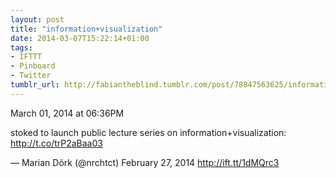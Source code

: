 ```yaml
---
layout: post
title: "information+visualization"
date: 2014-03-07T15:22:14+01:00
tags:
- IFTTT
- Pinboard
- Twitter
tumblr_url: http://fabiantheblind.tumblr.com/post/78847563625/information-visualization
---
```

March 01, 2014 at 06:36PM


stoked to launch public lecture series on information+visualization: http://t.co/trP2aBaa03

— Marian Dörk (@nrchtct) February 27, 2014
http://ift.tt/1dMQrc3
